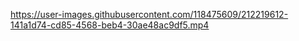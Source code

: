 
https://user-images.githubusercontent.com/118475609/212219612-141a1d74-cd85-4568-beb4-30ae48ac9df5.mp4

